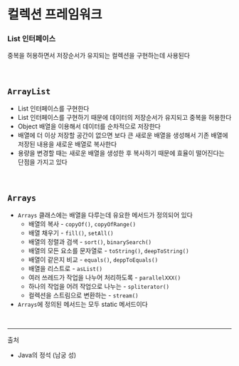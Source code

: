# 컬렉션 프레임워크

### List 인터페이스

중복을 허용하면서 저장순서가 유지되는 컬렉션을 구현하는데 사용된다

<br/>

## `ArrayList`

- List 인터페이스를 구현한다
- List 인터페이스를 구현하기 때문에 데이터의 저장순서가 유지되고 중복을 허용한다
- Object 배열을 이용해서 데이터를 순차적으로 저장한다
- 배열에 더 이상 저장할 공간이 없으면 보다 큰 새로운 배열을 생성해서 기존 배열에 저장된 내용을 새로운 배열로 복사한다
- 용량을 변경할 때는 새로운 배열을 생성한 후 복사하기 때문에 효율이 떨어진다는 단점을 가지고 있다

<br/>

## `Arrays`

- `Arrays` 클래스에는 배열을 다루는데 유요한 메서드가 정의되어 있다
  - 배열의 복사 - `copyOf()`, `copyOfRange()`
  - 배열 채우기 - `fill()`, `setAll()`
  - 배열의 정렬과 검색 - `sort()`, `binarySearch()`
  - 배열의 모든 요소를 문자열로 - `toString()`, `deepToString()`
  - 배열이 같은지 비교 - `equals()`, `deppToEquals()`
  - 배열을 리스트로 - `asList()`
  - 여러 쓰레드가 작업을 나누어 처리하도록 - `parallelXXX()`
  - 하나의 작업을 어려 작업으로 나누는 - `spliterator()`
  - 컬렉션을 스트림으로 변환하는 - `stream()`
- `Arrays`에 정의된 메서드는 모두 static 메서드이다


<br/>

---
출처
- Java의 정석 (남궁 성)